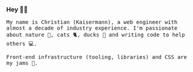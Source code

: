 ### Hey 👋🥝

<samp>

My name is Christian (Kaisermann), a web engineer with almost a decade of industry experience. I'm passionate about nature 🌳, cats 🐈, ducks 🦆 and writing code to help others 💻.

Front-end infrastructure (tooling, libraries) and CSS are my jams 🌊.

</samp>
